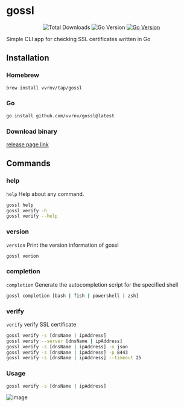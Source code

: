 # gossl

<p align="center">
<img src="https://img.shields.io/github/downloads/vvrnv/gossl/total" alt="Total Downloads">
<img src="https://img.shields.io/github/go-mod/go-version/vvrnv/gossl" alt="Go Version">
<a href="https://pkg.go.dev/github.com/vvrnv/gossl"><img src="https://pkg.go.dev/badge/github.com/vvrnv/gossl.svg" alt="Go Version"></a><br>
</p>

Simple CLI app for checking SSL certificates written in Go

## Installation

### Homebrew

```sh
brew install vvrnv/tap/gossl
```

### Go

```sh
go install github.com/vvrnv/gossl@latest
```

### Download binary

[release page link](https://github.com/vvrnv/gossl/releases)

## Commands

### help

`help` Help about any command.

```sh
gossl help
gossl verify -h
gossl verify --help
```

### version

`version` Print the version information of gossl

```sh
gossl verion
```

### completion

`completion` Generate the autocompletion script for the specified shell

```sh
gossl completion [bash | fish | powershell | zsh]
```

### verify

`verify` verify SSL certificate

```sh
gossl verify -s [dnsName | ipAddress]
gossl verify --server [dnsName | ipAddress]
gossl verify -s [dnsName | ipAddress] -o json
gossl verify -s [dnsName | ipAddress] -p 8443
gossl verify -s [dnsName | ipAddress] --timeout 25
```

### Usage

```sh
gossl verify -s [dnsName | ipAddress]
```

![image](https://user-images.githubusercontent.com/40491079/210393898-118958e2-0365-47bc-8323-764a43f07c0c.png)
